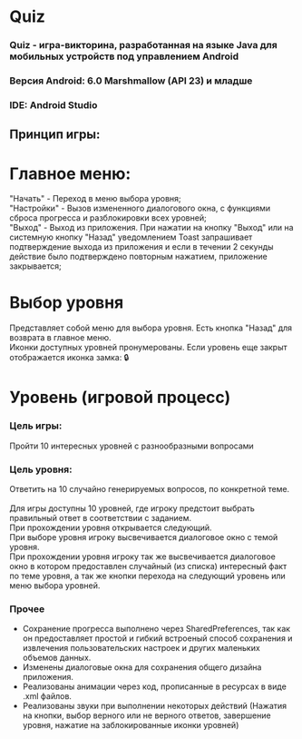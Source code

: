 # Quiz
### Quiz - игра-викторина, разработанная на языке Java для мобильных устройств под управлением Android
### Версия Android: 6.0 Marshmallow (API 23) и младше
### IDE: Android Studio
## Принцип игры:
# Главное меню:
"Начать" - Переход в меню выбора уровня;<br>
"Настройки" - Вызов измененного диалогового окна, с функциями сброса прогресса и разблокировки всех уровней;<br>
"Выход" - Выход из приложения. При нажатии на кнопку "Выход" или на системную кнопку "Назад" уведомлением Toast запрашивает подтверждение выхода из приложения и если в течении 2 секунды действие было подтверждено повторным нажатием, приложение закрывается;<br>
# Выбор уровня
Представляет собой меню для выбора уровня. Есть кнопка "Назад" для возврата в главное меню.<br>
Иконки доступных уровней пронумерованы. Если уровень еще закрыт отображается иконка замка: 🔒<br>
# Уровень (игровой процесс)
### Цель игры:
Пройти 10 интересных уровней с разнообразными вопросами
### Цель уровня: 
Ответить на 10 случайно генерируемых вопросов, по конкретной теме.<br><br>
Для игры доступны 10 уровней, где игроку предстоит выбрать правильный ответ в соответствии с заданием.<br>
При прохождении уровня открывается следующий.<br>
При выборе уровня игроку высвечивается диалоговое окно с темой уровня.<br>
При прохождении уровня игроку так же высвечивается диалоговое окно в котором предоставлен случайный (из списка) интересный факт по теме уровня, а так же кнопки перехода на следующий уровень или меню выбора уровней.<br>

### Прочее
- Сохранение прогресса выполнено через SharedPreferences, так как он предоставляет простой и гибкий встроеный способ сохранения и извлечения пользовательских настроек и других маленьких объемов данных. <br>
- Изменены диалоговые окна для сохранения общего дизайна приложения.<br>
- Реализованы анимации через код, прописанные в ресурсах в виде .xml файлов.<br>
- Реализованы звуки при выполнении некоторых действий (Нажатия на кнопки, выбор верного или не верного ответов, завершение уровня, нажатие на заблокированные иконки уровней)

